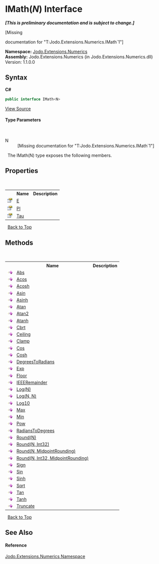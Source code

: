 # IMath(*N*) Interface
 _**\[This is preliminary documentation and is subject to change.\]**_

\[Missing <summary> documentation for "T:Jodo.Extensions.Numerics.IMath`1"\]

**Namespace:**&nbsp;<a href="N_Jodo_Extensions_Numerics">Jodo.Extensions.Numerics</a><br />**Assembly:**&nbsp;Jodo.Extensions.Numerics (in Jodo.Extensions.Numerics.dll) Version: 1.1.0.0

## Syntax

**C#**<br />
``` C#
public interface IMath<N>

```

<a href="https://github.com/JosephJShort/Jodo.Extensions/blob/main/src/Jodo.Extensions.Numerics/IMath.cs" rel="noopener noreferrer" title="View the source code">View Source</a><br />

#### Type Parameters
&nbsp;<dl><dt>N</dt><dd>\[Missing <typeparam name="N"/> documentation for "T:Jodo.Extensions.Numerics.IMath`1"\]</dd></dl>&nbsp;
The IMath(N) type exposes the following members.


## Properties
&nbsp;<table><tr><th></th><th>Name</th><th>Description</th></tr><tr><td>![Public property](media/pubproperty.gif "Public property")</td><td><a href="P_Jodo_Extensions_Numerics_IMath_1_E">E</a></td><td /></tr><tr><td>![Public property](media/pubproperty.gif "Public property")</td><td><a href="P_Jodo_Extensions_Numerics_IMath_1_PI">PI</a></td><td /></tr><tr><td>![Public property](media/pubproperty.gif "Public property")</td><td><a href="P_Jodo_Extensions_Numerics_IMath_1_Tau">Tau</a></td><td /></tr></table>&nbsp;
<a href="#imath(*n*)-interface">Back to Top</a>

## Methods
&nbsp;<table><tr><th></th><th>Name</th><th>Description</th></tr><tr><td>![Public method](media/pubmethod.gif "Public method")</td><td><a href="M_Jodo_Extensions_Numerics_IMath_1_Abs">Abs</a></td><td /></tr><tr><td>![Public method](media/pubmethod.gif "Public method")</td><td><a href="M_Jodo_Extensions_Numerics_IMath_1_Acos">Acos</a></td><td /></tr><tr><td>![Public method](media/pubmethod.gif "Public method")</td><td><a href="M_Jodo_Extensions_Numerics_IMath_1_Acosh">Acosh</a></td><td /></tr><tr><td>![Public method](media/pubmethod.gif "Public method")</td><td><a href="M_Jodo_Extensions_Numerics_IMath_1_Asin">Asin</a></td><td /></tr><tr><td>![Public method](media/pubmethod.gif "Public method")</td><td><a href="M_Jodo_Extensions_Numerics_IMath_1_Asinh">Asinh</a></td><td /></tr><tr><td>![Public method](media/pubmethod.gif "Public method")</td><td><a href="M_Jodo_Extensions_Numerics_IMath_1_Atan">Atan</a></td><td /></tr><tr><td>![Public method](media/pubmethod.gif "Public method")</td><td><a href="M_Jodo_Extensions_Numerics_IMath_1_Atan2">Atan2</a></td><td /></tr><tr><td>![Public method](media/pubmethod.gif "Public method")</td><td><a href="M_Jodo_Extensions_Numerics_IMath_1_Atanh">Atanh</a></td><td /></tr><tr><td>![Public method](media/pubmethod.gif "Public method")</td><td><a href="M_Jodo_Extensions_Numerics_IMath_1_Cbrt">Cbrt</a></td><td /></tr><tr><td>![Public method](media/pubmethod.gif "Public method")</td><td><a href="M_Jodo_Extensions_Numerics_IMath_1_Ceiling">Ceiling</a></td><td /></tr><tr><td>![Public method](media/pubmethod.gif "Public method")</td><td><a href="M_Jodo_Extensions_Numerics_IMath_1_Clamp">Clamp</a></td><td /></tr><tr><td>![Public method](media/pubmethod.gif "Public method")</td><td><a href="M_Jodo_Extensions_Numerics_IMath_1_Cos">Cos</a></td><td /></tr><tr><td>![Public method](media/pubmethod.gif "Public method")</td><td><a href="M_Jodo_Extensions_Numerics_IMath_1_Cosh">Cosh</a></td><td /></tr><tr><td>![Public method](media/pubmethod.gif "Public method")</td><td><a href="M_Jodo_Extensions_Numerics_IMath_1_DegreesToRadians">DegreesToRadians</a></td><td /></tr><tr><td>![Public method](media/pubmethod.gif "Public method")</td><td><a href="M_Jodo_Extensions_Numerics_IMath_1_Exp">Exp</a></td><td /></tr><tr><td>![Public method](media/pubmethod.gif "Public method")</td><td><a href="M_Jodo_Extensions_Numerics_IMath_1_Floor">Floor</a></td><td /></tr><tr><td>![Public method](media/pubmethod.gif "Public method")</td><td><a href="M_Jodo_Extensions_Numerics_IMath_1_IEEERemainder">IEEERemainder</a></td><td /></tr><tr><td>![Public method](media/pubmethod.gif "Public method")</td><td><a href="M_Jodo_Extensions_Numerics_IMath_1_Log">Log(N)</a></td><td /></tr><tr><td>![Public method](media/pubmethod.gif "Public method")</td><td><a href="M_Jodo_Extensions_Numerics_IMath_1_Log_1">Log(N, N)</a></td><td /></tr><tr><td>![Public method](media/pubmethod.gif "Public method")</td><td><a href="M_Jodo_Extensions_Numerics_IMath_1_Log10">Log10</a></td><td /></tr><tr><td>![Public method](media/pubmethod.gif "Public method")</td><td><a href="M_Jodo_Extensions_Numerics_IMath_1_Max">Max</a></td><td /></tr><tr><td>![Public method](media/pubmethod.gif "Public method")</td><td><a href="M_Jodo_Extensions_Numerics_IMath_1_Min">Min</a></td><td /></tr><tr><td>![Public method](media/pubmethod.gif "Public method")</td><td><a href="M_Jodo_Extensions_Numerics_IMath_1_Pow">Pow</a></td><td /></tr><tr><td>![Public method](media/pubmethod.gif "Public method")</td><td><a href="M_Jodo_Extensions_Numerics_IMath_1_RadiansToDegrees">RadiansToDegrees</a></td><td /></tr><tr><td>![Public method](media/pubmethod.gif "Public method")</td><td><a href="M_Jodo_Extensions_Numerics_IMath_1_Round">Round(N)</a></td><td /></tr><tr><td>![Public method](media/pubmethod.gif "Public method")</td><td><a href="M_Jodo_Extensions_Numerics_IMath_1_Round_1">Round(N, Int32)</a></td><td /></tr><tr><td>![Public method](media/pubmethod.gif "Public method")</td><td><a href="M_Jodo_Extensions_Numerics_IMath_1_Round_3">Round(N, MidpointRounding)</a></td><td /></tr><tr><td>![Public method](media/pubmethod.gif "Public method")</td><td><a href="M_Jodo_Extensions_Numerics_IMath_1_Round_2">Round(N, Int32, MidpointRounding)</a></td><td /></tr><tr><td>![Public method](media/pubmethod.gif "Public method")</td><td><a href="M_Jodo_Extensions_Numerics_IMath_1_Sign">Sign</a></td><td /></tr><tr><td>![Public method](media/pubmethod.gif "Public method")</td><td><a href="M_Jodo_Extensions_Numerics_IMath_1_Sin">Sin</a></td><td /></tr><tr><td>![Public method](media/pubmethod.gif "Public method")</td><td><a href="M_Jodo_Extensions_Numerics_IMath_1_Sinh">Sinh</a></td><td /></tr><tr><td>![Public method](media/pubmethod.gif "Public method")</td><td><a href="M_Jodo_Extensions_Numerics_IMath_1_Sqrt">Sqrt</a></td><td /></tr><tr><td>![Public method](media/pubmethod.gif "Public method")</td><td><a href="M_Jodo_Extensions_Numerics_IMath_1_Tan">Tan</a></td><td /></tr><tr><td>![Public method](media/pubmethod.gif "Public method")</td><td><a href="M_Jodo_Extensions_Numerics_IMath_1_Tanh">Tanh</a></td><td /></tr><tr><td>![Public method](media/pubmethod.gif "Public method")</td><td><a href="M_Jodo_Extensions_Numerics_IMath_1_Truncate">Truncate</a></td><td /></tr></table>&nbsp;
<a href="#imath(*n*)-interface">Back to Top</a>

## See Also


#### Reference
<a href="N_Jodo_Extensions_Numerics">Jodo.Extensions.Numerics Namespace</a><br />
